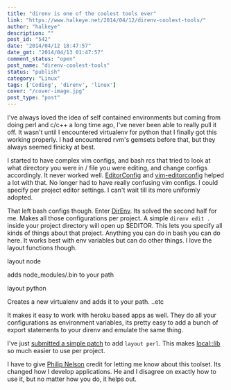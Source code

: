 ```yaml
---
title: "direnv is one of the coolest tools ever"
link: "https://www.halkeye.net/2014/04/12/direnv-coolest-tools/"
author: "halkeye"
description: ""
post_id: "542"
date: "2014/04/12 18:47:57"
date_gmt: "2014/04/13 01:47:57"
comment_status: "open"
post_name: "direnv-coolest-tools"
status: "publish"
category: "Linux"
tags: ['Coding', 'direnv', 'linux']
cover: "/cover-image.jpg"
post_type: "post"
---
```


I've always loved the idea of self contained environments but coming from doing perl and c/c++ a long time ago, I've never been able to really pull it off. It wasn't until I encountered virtualenv for python that I finally got this working properly. I had encountered rvm's gemsets before that, but they always seemed finicky at best.

I started to have complex vim configs, and bash rcs that tried to look at what directory you were in / file you were editing, and change configs accordingly. It never worked well. [EditorConfig](http://editorconfig.org/) and [vim-editorconfig](https://github.com/editorconfig/editorconfig-vim) helped a lot with that. No longer had to have really confusing vim configs. I could specify per project editor settings. I can't wait till its more uniformly adopted.

That left bash configs though. Enter [DirEnv](http://direnv.net/). Its solved the second half for me. Makes all those configurations per project. A simple `direnv edit .` inside your project directory will open up $EDITOR. This lets you specify all kinds of things about that project. Anything you can do in bash you can do here. It works best with env variables but can do other things. I love the layout functions though.

    
    
    
layout node



adds node_modules/.bin to your path

    
    
    
layout python



Creates a new virtualenv and adds it to your path.
..etc

It makes it easy to work with heroku based apps as well. They do all your configurations as environment variables, its pretty easy to add a bunch of export statements to your direnv and emulate the same thing.

I've just [submitted a simple patch](https://github.com/zimbatm/direnv/pull/110) to add `layout perl`. This makes [local::lib](http://search.cpan.org/dist/local-lib/lib/local/lib.pm) so much easier to use per project.

I have to give [Philip Nelson](http://pnelson.ca/) credit for letting me know about this toolset. Its changed how I develop applications. He and I disagree on exactly how to use it, but no matter how you do, it helps out.